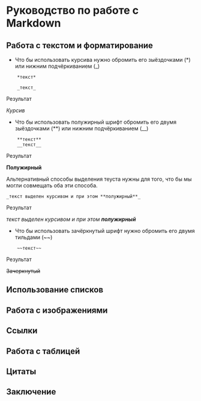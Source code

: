 # Руководство по работе с Markdown


## Работа с текстом и форматирование

* Что бы использовать курсива нужно обромить его зыёздочками (*) или нижним подчёркиванием (_)
```
    *текст*

    _текст_
```
Результат

*Курсив*

* Что бы использовать полужирный шрифт обромить его двумя зыёздочками (**) или нижним подчёркиванием (__)

```
    **текст**
    __текст__
```
Результат

**Полужирный**

Альтернативный способы выделения теуста нужны для того, что бы мы могли совмещать оба эти способа.


```
_текст выделен курсивом и при этом **полужирный**_
```
Результат

_текст выделен курсивом и при этом **полужирный**_


* Что бы использовать зачёркнутый шрифт нужно обромить его двумя тильдами (~~) 

```
    ~~текст~~
```
Результат

~~Зачеркнутый~~

## Использование списков


## Работа с изображениями


## Ссылки


## Работа с таблицей


## Цитаты


## Заключение

